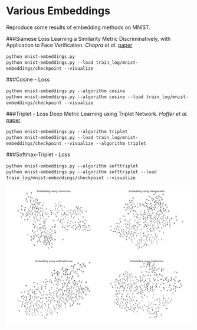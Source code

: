 Various Embeddings
==================

Reproduce some results of embedding methods on MNIST.


###Siamese Loss
Learning a Similarity Metric Discriminatively, with Application to Face
Verification. *Chopra et al.* [paper](http://yann.lecun.com/exdb/publis/pdf/chopra-05.pdf)

    python mnist-embeddings.py
    python mnist-embeddings.py --load train_log/mnist-embeddings/checkpoint --visualize


###Cosine - Loss

    python mnist-embeddings.py --algorithm cosine
    python mnist-embeddings.py --algorithm cosine --load train_log/mnist-embeddings/checkpoint --visualize


###Triplet - Loss
Deep Metric Learning using Triplet Network. *Hoffer et al.* [paper](https://arxiv.org/pdf/1412.6622.pdf)


    python mnist-embeddings.py --algorithm triplet
    python mnist-embeddings.py --load train_log/mnist-embeddings/checkpoint --visualize --algorithm triplet


###Softmax-Triplet - Loss

    python mnist-embeddings.py --algorithm softtriplet
    python mnist-embeddings.py --algorithm softtriplet --load train_log/mnist-embeddings/checkpoint --visualize


<p align="center"> <img src="./results.jpg"> </p>
